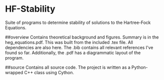 # HF-Stability
Suite of programs to determine stability of solutions to the Hartree-Fock Equations. 

##overview
Contains theoretical background and figures. Summary is in the heg_equations.pdf. This was built from the included .tex file.
All dependencies are also here. The .bib contains all relevant references I've found so far. Additionally, the .pdf  has a diagrammatic layout of the program. 

##source
Contains all source code. The project is written as a Python-wrapped C++ class using Cython. 
